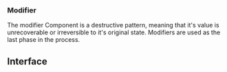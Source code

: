 ### Modifier
The modifier Component is a destructive pattern, meaning that it's value is unrecoverable or irreversible to it's original state.
Modifiers are used as the last phase in the process.

## Interface